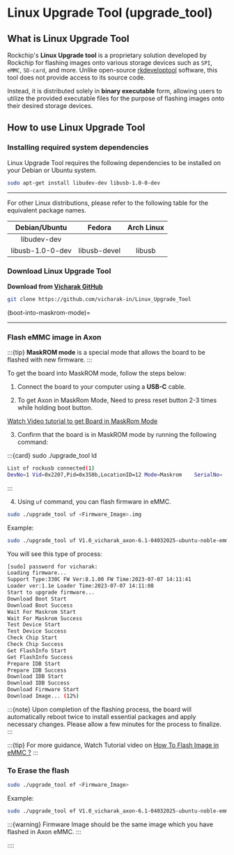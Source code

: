 # Linux Upgrade Tool (upgrade_tool)

## What is Linux Upgrade Tool

Rockchip's **Linux Upgrade tool** is a proprietary solution developed by
Rockchip for flashing images onto various storage devices such as `SPI`,
`eMMC`, `SD-card`, and more. Unlike open-source
[rkdeveloptool](https://github.com/rockchip-linux/rkdeveloptool) software,
this tool does not provide access to its source code.

Instead, it is distributed solely in **binary executable** form,
allowing users to utilize the provided executable files for the purpose of
flashing images onto their desired storage devices.

## How to use Linux Upgrade Tool

### Installing required system dependencies

Linux Upgrade Tool requires the following dependencies to be installed on your Debian or Ubuntu system.

```bash
sudo apt-get install libudev-dev libusb-1.0-0-dev
```

---

For other Linux distributions, please refer to the following table for the equivalent package names.

|  Debian/Ubuntu   |    Fedora    | Arch Linux |
| :--------------: | :----------: | :--------: |
|   libudev-dev    |              |            |
| libusb-1.0-0-dev | libusb-devel |   libusb   |


### Download Linux Upgrade Tool

**Download from [Vicharak GitHub](https://github.com/vicharak-in/Linux_Upgrade_Tool)**

```bash
git clone https://github.com/vicharak-in/Linux_Upgrade_Tool
```

(boot-into-maskrom-mode)=

---

### Flash eMMC image in Axon 

:::{tip}
**MaskROM mode** is a special mode that allows the board to be flashed with new firmware.
:::

To get the board into MaskROM mode, follow the steps below:

1. Connect the board to your computer using a **USB-C** cable.

2. To get Axon in MaskRom Mode, Need to press reset button 2-3 times while holding boot button.
 
 [Watch Video tutorial to get Board in MaskRom
    Mode](https://youtu.be/rW-R1MJhBGA?si=25YRNOFCT8KS9C31)

3. Confirm that the board is in MaskROM mode by running the following command:

:::{card} sudo ./upgrade_tool ld

```bash
List of rockusb connected(1)
DevNo=1	Vid=0x2207,Pid=0x350b,LocationID=12	Mode=Maskrom	SerialNo=
```
:::

4. Using `uf` command, you can flash firmware in eMMC.

```bash
sudo ./upgrade_tool uf <Firmware_Image>.img
```

Example:

```bash
sudo ./upgrade_tool uf V1.0_vicharak_axon-6.1-04032025-ubuntu-noble-emmc.img
```

You will see this type of process: 

```bash
[sudo] password for vicharak:
Loading firmware...
Support Type:330C FW Ver:8.1.00 FW Time:2023-07-07 14:11:41
Loader ver:1.1e Loader Time:2023-07-07 14:11:08
Start to upgrade firmware...
Download Boot Start
Download Boot Success
Wait For Maskrom Start
Wait For Maskrom Success
Test Device Start
Test Device Success
Check Chip Start
Check Chip Success
Get FlashInfo Start
Get FlashInfo Success
Prepare IDB Start
Prepare IDB Success
Download IDB Start
Download IDB Success
Download Firmware Start
Download Image... (12%)
```

:::{note}
Upon completion of the flashing process, the board will automatically reboot twice to install essential packages and apply necessary changes.
Please allow a few minutes for the process to finalize.
:::

:::{tip}
For more guidance, Watch Tutorial video on [How To Flash Image in eMMC ?](https://www.youtube.com/watch?v=O40fGwKvf_c&ab_channel=Vicharak)
:::

### To Erase the flash

```bash
sudo ./upgrade_tool ef <Firmware_Image>
```

Example:

```bash
sudo ./upgrade_tool ef V1.0_vicharak_axon-6.1-04032025-ubuntu-noble-emmc.img
```

:::{warning}
Firmware Image should be the same image which you have flashed in Axon eMMC. 
:::

::::

[comment]: < :::{seealso} >
[comment]: < [axon Linux starting guide](linux-start-guide.md) >
[comment]: < [Frequently Asked Questions](../../faq.rst) >
[comment]: < ::: >
